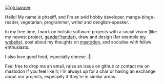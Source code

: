 <!-- ![Website Banner](https://phseiff.com/images/final-banner-blurred-edges.png) -->

[![gh banner](https://phseiff.com/images/gh-banner-processed.png)](https://phseiff.com)

Hello! My name is phseiff, and I'm an avid hobby developer, manga-binge-reader, vegetarian, programmer, writer and denglish-speaker.

In my free time, I work on holistic software projects with a social vision (like my newest project, [gender\*render](https://github.com/phseiff/gender-render)), draw and design (for example [my website](https://phseiff.com)), post about my thoughts on [mastodon](https://toot.phseiff.com), and socialise with fellow enthusiasts.

<!-- [![phseiff's github stats](https://github-readme-stats.vercel.app/api?username=phseiff&count_private=true&show_icons=true&theme=merko)](https://github.com/phseiff) -->

I also love good food, especially cheese. :cheese:

Feel free to drop me an email, raise an issue on github or contact me on mastodon if you feel like it; I'm always up for a char or having an exchange about our projects, especially if they're in similar areas.

<!-- [![gender\*render](https://github-readme-stats.vercel.app/api/pin/?username=phseiff&repo=gender-render&theme=merko)](https://github.com/phseiff/gender-render)
[![gh-md-to-html](https://github-readme-stats.vercel.app/api/pin/?username=phseiff&repo=github-flavored-markdown-to-html&theme=merko)](https://github.com/phseiff/github-flavored-markdown-to-html) -->
